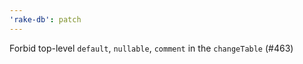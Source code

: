```yaml
---
'rake-db': patch
---
```


Forbid top-level `default`, `nullable`, `comment` in the `changeTable` (#463)
